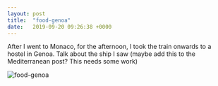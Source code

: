 ```yaml
---
layout: post
title:  "food-genoa"
date:   2019-09-20 09:26:38 +0000
---
```


After I went to Monaco, for the afternoon, I took the train onwards to a hostel in Genoa.
Talk about the ship I saw (maybe add this to the Mediterranean post? This needs some work)

![food-genoa]({{site.baseurl}}/assets/food-genoa.jpg)
